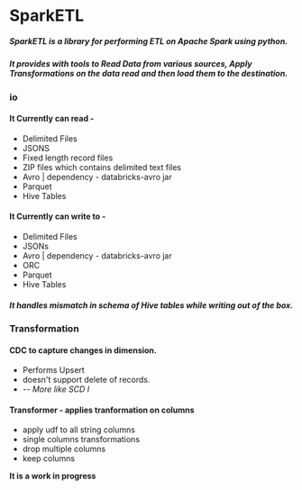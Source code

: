 # SparkETL
##### SparkETL is a library for performing ETL on Apache Spark using python.
##### It provides with tools to Read Data from various sources, Apply Transformations on the data read and then load them to the destination.

### io
#### It Currently can read -
* Delimited Files
* JSONS
* Fixed length record files
* ZIP files which contains delimited text files
* Avro | dependency - databricks-avro jar
* Parquet
* Hive Tables
#### It Currently can write to -
* Delimited Files
* JSONs
* Avro | dependency - databricks-avro jar
* ORC
* Parquet
* Hive Tables

##### It handles mismatch in schema of Hive tables while writing out of the box.

### Transformation
#### CDC to capture changes in dimension. 
* Performs Upsert
* doesn't support delete of records.
*  <i>-- More like SCD I</i>

#### Transformer - applies tranformation on columns
* apply udf to all string columns
* single columns transformations
* drop multiple columns
* keep columns

<b> It is a work in progress </b>
